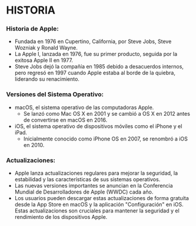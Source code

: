 # HISTORIA

### **Historia de Apple:**
- Fundada en 1976 en Cupertino, California, por Steve Jobs, Steve Wozniak y Ronald Wayne.
- La Apple I, lanzada en 1976, fue su primer producto, seguida por la exitosa Apple II en 1977.
- Steve Jobs dejó la compañía en 1985 debido a desacuerdos internos, pero regresó en 1997 cuando Apple estaba al borde de la quiebra, liderando su renacimiento.

### **Versiones del Sistema Operativo:** 
- macOS, el sistema operativo de las computadoras Apple.
  - Se lanzó como Mac OS X en 2001 y se cambió a OS X en 2012 antes de convertirse en macOS en 2016.
- iOS, el sistema operativo de dispositivos móviles como el iPhone y el iPad.
  - Inicialmente conocido como iPhone OS en 2007, se renombró a iOS en 2010.

###  **Actualizaciones:**
- Apple lanza actualizaciones regulares para mejorar la seguridad, la estabilidad y las características de sus sistemas operativos.
- Las nuevas versiones importantes se anuncian en la Conferencia Mundial de Desarrolladores de Apple (WWDC) cada año.
- Los usuarios pueden descargar estas actualizaciones de forma gratuita desde la App Store en macOS y la aplicación "Configuración" en iOS. Estas actualizaciones son cruciales para mantener la seguridad y el rendimiento de los dispositivos Apple.
